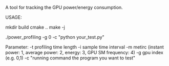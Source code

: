 A tool for tracking the GPU power/energy consumption.

USAGE:

mkdir build
cmake ..
make -j

./power\_profiling -g 0 -c "python your\_test.py"

Parameter:
-t profiling time length
-i sample time interval
-m metirc (instant power: 1, average power: 2, energy: 3, GPU SM frequency: 4)
-g gpu index (e.g. 0,1)
-c "running command the program you want to test" 

